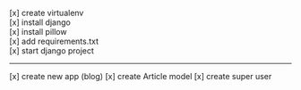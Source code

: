 [x] create virtualenv <br>
[x] install django <br>
[x] install pillow <br>
[x] add requirements.txt <br>
[x] start django project <br>

------------

[x] create new app (blog)
[x] create Article model
[x] create super user